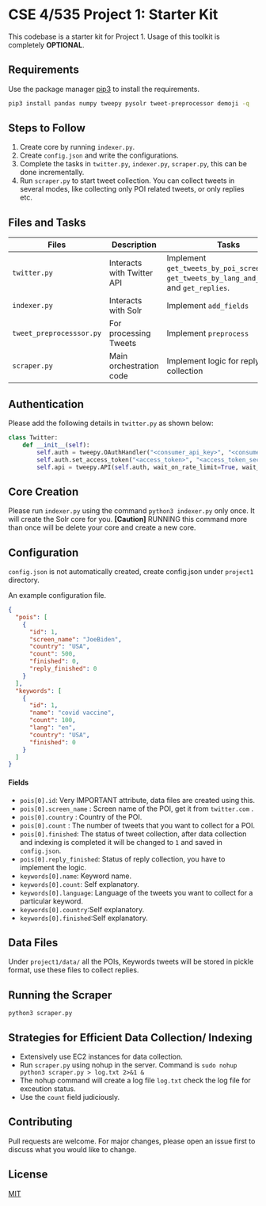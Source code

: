 # CSE 4/535 Project 1: Starter Kit

This codebase is a starter kit for Project 1. Usage of this toolkit is completely **OPTIONAL**.


## Requirements

Use the package manager [pip3](https://pip.pypa.io/en/stable/) to install the requirements.

```bash
pip3 install pandas numpy tweepy pysolr tweet-preprocessor demoji -q
```

## Steps to Follow

1. Create core by running `indexer.py`.
2. Create `config.json` and write the configurations.
3. Complete the tasks in `twitter.py`, `indexer.py`, `scraper.py`, this can be done incrementally.
4. Run `scraper.py` to start tweet collection. You can collect tweets in several modes, like collecting only POI related tweets, or only replies etc.

## Files and Tasks

**Files** | **Description** | **Tasks** |
--- | --- | --- |
`twitter.py` | Interacts with Twitter API | Implement `get_tweets_by_poi_screen_name`, `get_tweets_by_lang_and_keyword`, and  `get_replies`. |
`indexer.py` | Interacts with Solr | Implement `add_fields` |
`tweet_preprocesssor.py` | For processing Tweets | Implement `preprocess` |
`scraper.py` | Main orchestration code | Implement logic for reply collection |

## Authentication

Please add the following details in `twitter.py` as shown below:

```python
class Twitter:
    def __init__(self):
        self.auth = tweepy.OAuthHandler("<consumer_api_key>", "<consumer_api_token>")
        self.auth.set_access_token("<access_token>", "<access_token_secret>")
        self.api = tweepy.API(self.auth, wait_on_rate_limit=True, wait_on_rate_limit_notify=True)
````

## Core Creation

Please run `indexer.py` using the command `python3 indexer.py` only once. It will create the Solr core for you.  **[Caution]** RUNNING this command more than once will be delete your core and create a new core.
## Configuration

`config.json` is not automatically created, create config.json under `project1` directory.

An example configuration file.

```json
{
  "pois": [
    {
      "id": 1,
      "screen_name": "JoeBiden",
      "country": "USA",
      "count": 500,
      "finished": 0,
      "reply_finished": 0
    }
  ],
  "keywords": [
    {
      "id": 1,
      "name": "covid vaccine",
      "count": 100,
      "lang": "en",
      "country": "USA",
      "finished": 0
    }
  ]
}
```

#### Fields

- `pois[0].id`: Very IMPORTANT attribute, data files are created using this.
- `pois[0].screen_name` : Screen name of the POI, get it from `twitter.com` .
- `pois[0].country` : Country of the POI.
- `pois[0].count` : The number of tweets that you want to collect for a POI.
- `pois[0].finished`: The status of tweet collection, after data collection and indexing is completed it will be changed to `1` and saved in `config.json`.
- `pois[0].reply_finished`: Status of reply collection, you have to implement the logic.
- `keywords[0].name`: Keyword name.
- `keywords[0].count`: Self explanatory.
- `keywords[0].language`: Language of the tweets you want to collect for a particular keyword.
- `keywords[0].country`:Self explanatory.
- `keywords[0].finished`:Self explanatory.

## Data Files

Under `project1/data/` all the POIs, Keywords tweets will be stored in pickle format, use these files to collect replies.

## Running the Scraper

`python3 scraper.py`

## Strategies for Efficient Data Collection/ Indexing

- Extensively use EC2 instances for data collection.
- Run `scraper.py` using nohup in the server. Command is `sudo nohup python3 scraper.py > log.txt 2>&1 &`
- The nohup command will create a log file `log.txt` check the log file for exceution status.
- Use the `count` field judiciously.

## Contributing
Pull requests are welcome. For major changes, please open an issue first to discuss what you would like to change.


## License
[MIT](https://choosealicense.com/licenses/mit/)